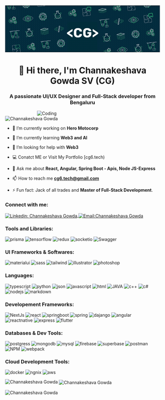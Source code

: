 [![MasterHead](cg_bg.gif)](https://github.com/cg6-tech)

<h1 align="center">👋 Hi there, I'm Channakeshava Gowda SV (CG)</h1>
<h3 align="center">A passionate UI/UX Designer and Full-Stack developer from Bengaluru</h3>

<img align="right" alt="Coding" width="400" src="https://cdn.dribbble.com/users/1162077/screenshots/5403918/media/d5dccb5d5818cba2c8fa0cb15fb578b3.gif" />

<p align="left"><img src="https://komarev.com/ghpvc/?username=cg6-tech&label=Profile%20views&color=0e75b6&style=flat" alt="Channakeshava Gowda" /></p>

-   🔭 I’m currently working on **Hero Motocorp**

-   🌱 I’m currently learning **Web3 and AI**

-   🤝 I’m looking for help with **Web3**

-   💻 Conatct ME or Visit My Portfolio [cg6.tech)

-   💬 Ask me about **React, Angular, Spring Boot - Apis, Node JS-Express**

-   📫 How to reach me **cg6.tech@gmail.com**

-   ⚡ Fun fact: Jack of all trades and **Master of Full-Stack Development**.

<h3 align="left">Connect with me:</h3>
<p align="left">
<a href="https://linkedin.com/in/cg6_tech" target="blank"><img align="center" src="https://img.shields.io/badge/LinkedIn-0077B5?&logo=linkedin&logoColor=white" alt="Linkedin: Channakeshava Gowda" />
</a>
<a href="mailto:cg6.tech@gmail.com" target="blank"><img align="center" src="https://img.shields.io/badge/Email-blue?style=flat-square&logo=gmail&logoColor=white" alt="Email:Channakeshava Gowda" /></a>
</p>

<h3 align="left">Tools and Libraries:</h3>
<p align="left">

![prisma](https://img.shields.io/badge/Prisma-3982CE?style=for-the-badge&logo=Prisma&logoColor=white)
![tensorflow](https://img.shields.io/badge/TensorFlow-FF6F00?style=for-the-badge&logo=TensorFlow&logoColor=white)
![redux](https://img.shields.io/badge/Redux-593D88?style=for-the-badge&logo=redux&logoColor=white)
![socketio](https://img.shields.io/badge/Socket.io-010101?&style=for-the-badge&logo=Socket.io&logoColor=white)
![Swagger](https://img.shields.io/badge/Swagger-85EA2D?style=for-the-badge&logo=Swagger&logoColor=white)

</p>

<h3 align="left">UI Frameworks & Softwares:</h3>
<p align="left">
  
![materialui](https://img.shields.io/badge/Material%20UI-007FFF?style=for-the-badge&logo=mui&logoColor=white)
![sass](https://img.shields.io/badge/Sass-CC6699?style=for-the-badge&logo=sass&logoColor=white)
![tailwind](https://img.shields.io/badge/Tailwind_CSS-38B2AC?style=for-the-badge&logo=tailwind-css&logoColor=white)
![illustrator](https://img.shields.io/badge/Adobe%20Illustrator-FF9A00?style=for-the-badge&logo=adobe%20illustrator&logoColor=white)
![photoshop](https://img.shields.io/badge/Adobe%20Photoshop-31A8FF?style=for-the-badge&logo=Adobe%20Photoshop&logoColor=black)

</p>
<h3 align="left">Languages:</h3>
<p align="left">

![typescript](https://img.shields.io/badge/TypeScript-007ACC?style=for-the-badge&logo=typescript&logoColor=white)
![python](https://img.shields.io/badge/Python-FFD43B?style=for-the-badge&logo=python&logoColor=blue)
![json](https://img.shields.io/badge/json-5E5C5C?style=for-the-badge&logo=json&logoColor=white)
![javascript](https://img.shields.io/badge/JavaScript-323330?style=for-the-badge&logo=javascript&logoColor=F7DF1E)
![html](https://img.shields.io/badge/HTML5-E34F26?style=for-the-badge&logo=html5&logoColor=white)
![JAVA](https://img.shields.io/badge/JAVA-ED8B00?style=for-the-badge&logo=openjdk&logoColor=white)
![c++](https://img.shields.io/badge/C%2B%2B-00599C?style=for-the-badge&logo=c%2B%2B&logoColor=white)
![c#](https://img.shields.io/badge/C%23-239120?style=for-the-badge&logo=c-sharp&logoColor=white)
![nodejs](https://img.shields.io/badge/Node.js-339933?style=for-the-badge&logo=nodedotjs&logoColor=white)
![markdown](https://img.shields.io/badge/Markdown-000000?style=for-the-badge&logo=markdown&logoColor=white)

</p>

<h3 align="left">Developement Frameworks:</h3>
<p align="left">

![NextJs](https://img.shields.io/badge/next.js-000000?style=for-the-badge&logo=nextdotjs&logoColor=white)
![react](https://img.shields.io/badge/React-20232A?style=for-the-badge&logo=react&logoColor=61DAFB)
![springboot](https://img.shields.io/badge/Spring_Boot-F2F4F9?style=for-the-badge&logo=spring-boot)
![spring](https://img.shields.io/badge/Spring-6DB33F?style=for-the-badge&logo=spring&logoColor=white)
![dajango](https://img.shields.io/badge/Django-092E20?style=for-the-badge&logo=django&logoColor=green)
![angular](https://img.shields.io/badge/Angular-CB3837?style=for-the-badge&logo=angular&logoColor=white) 
![reactnative](https://img.shields.io/badge/React_Native-20232A?style=for-the-badge&logo=react&logoColor=61DAFB)
![express](https://img.shields.io/badge/Express.js-000000?style=for-the-badge&logo=express&logoColor=white)
![flutter](https://img.shields.io/badge/Flutter-02569B?style=for-the-badge&logo=flutter&logoColor=white)

</p>
<h3 align="left">Databases & Dev Tools:</h3>
<p align="left">

![postgress](https://img.shields.io/badge/PostgreSQL-316192?style=for-the-badge&logo=postgresql&logoColor=white)
![mongodb](https://img.shields.io/badge/MongoDB-4EA94B?style=for-the-badge&logo=mongodb&logoColor=white)
![mysql](https://img.shields.io/badge/MySQL-005C84?style=for-the-badge&logo=mysql&logoColor=white)
![firebase](https://img.shields.io/badge/firebase-ffca28?style=for-the-badge&logo=firebase&logoColor=black)
![superbase](https://img.shields.io/badge/Supabase-181818?style=for-the-badge&logo=supabase&logoColor=white)
![postman](https://img.shields.io/badge/Postman-FF6C37?style=for-the-badge&logo=Postman&logoColor=white)
![NPM](https://img.shields.io/badge/npm-CB3837?style=for-the-badge&logo=npm&logoColor=white)
![webpack](https://img.shields.io/badge/Yarn-2C8EBB?style=for-the-badge&logo=yarn&logoColor=white)

</p>

<h3 align="left">Cloud Development Tools:</h3>
<p align="left">

![docker](https://img.shields.io/badge/Docker-2CA5E0?style=for-the-badge&logo=docker&logoColor=white)
![ngnix](https://img.shields.io/badge/Nginx-009639?style=for-the-badge&logo=nginx&logoColor=white)
![aws](https://img.shields.io/badge/Amazon_AWS-FF9900?style=for-the-badge&logo=amazonaws&logoColor=white)

<p>

<img align="left" src="https://github-readme-stats.vercel.app/api/top-langs?username=cg6-tech&show_icons=true&locale=en&hide_border=true&theme=transparent" alt="Channakeshava Gowda" /></p>

<p>&nbsp;<img align="center" src="https://github-readme-stats.vercel.app/api?username=cg6-tech&show_icons=true&locale=en&hide_border=true&theme=transparent" alt="Channakeshava Gowda" /></p>

<p><img align="center" src="https://github-readme-streak-stats.herokuapp.com/?user=cg6-tech&hide_border=true&theme=transparent" alt="Channakeshava Gowda" /></p>
